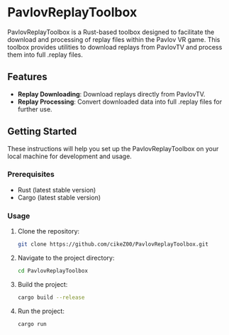 # PavlovReplayToolbox

PavlovReplayToolbox is a Rust-based toolbox designed to facilitate the download and processing of replay files within the Pavlov VR game. This toolbox provides utilities to download replays from PavlovTV and process them into full .replay files.

## Features

- **Replay Downloading**: Download replays directly from PavlovTV.
- **Replay Processing**: Convert downloaded data into full .replay files for further use.

## Getting Started

These instructions will help you set up the PavlovReplayToolbox on your local machine for development and usage.

### Prerequisites

- Rust (latest stable version)
- Cargo (latest stable version)

### Usage

1. Clone the repository:
    ```sh
    git clone https://github.com/cikeZ00/PavlovReplayToolbox.git
    ```

2. Navigate to the project directory:
    ```sh
    cd PavlovReplayToolbox
    ```

3. Build the project:
    ```sh
    cargo build --release
    ```

4. Run the project:
    ```sh
    cargo run
    ```


